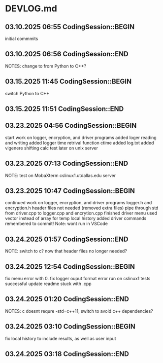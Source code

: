 # DEVLOG.md
## 03.10.2025 06:55 CodingSession::BEGIN

initial commmits

## 03.10.2025 06:56 CodingSession::END

NOTES: change to from Python to C++?

## 03.15.2025 11:45 CodingSession::BEGIN

switch Python to C++

## 03.15.2025 11:51 CodingSession::END

## 03.23.2025 04:56 CodingSession::BEGIN

start work on logger, encryption, and driver programs
added loger reading and writing
added logger time retrival function ctime
added log.txt
added vigenere shifting calc
test later on unix server

## 03.23.2025 07:13 CodingSession::END

NOTE: test on MobaXterm cslinux1.utdallas.edu server

## 03.23.2025 10:47 CodingSession::BEGIN

continued work on logger, encryption, and driver programs
logger.h and encryption.h header files not needed (removed extra files)
pipe through std from driver.cpp to logger.cpp and encrytion.cpp
finished driver menu
used vector instead of array for temp local history
added driver commands
remembered to commit!
Note: wont run in VSCode

## 03.24.2025 01:57 CodingSession::END

NOTE: switch to c? now that header files no longer needed?

## 03.24.2025 12:54 CodingSession::BEGIN

fix menu error with 0.
fix logger ouput format error
run on cslinux1
tests successful
update readme
stuck with .cpp

## 03.24.2025 01:20 CodingSession::END

NOTES: c doesnt requre -std=c++11, switch to avoid c++ dependencies?

## 03.24.2025 03:10 CodingSession::BEGIN

fix local history to include results, as well as user input

## 03.24.2025 03:18 CodingSession::END

